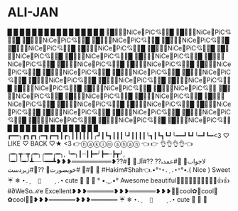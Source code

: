 # ALI-JAN
█ █ █ █ █ █ █ █ █ █ █ █ █ █ █ █  🌾█💖💛🌹NiCe🌻PiC💘💙🍃█ 🌾█💖💛🌹NiCe🌻PiC💘💙🍃█ 🌾█💖💛🌹NiCe🌻PiC💘💙🍃█ 🌾█💖💛🌹NiCe🌻PiC💘💙🍃█ 🌾█💖💛🌹NiCe🌻PiC💘💙🍃█ 🌾█💖💛🌹NiCe🌻PiC💘💙🍃█ 🌾█💖💛🌹NiCe🌻PiC💘💙🍃█ 🌾█💖💛🌹NiCe🌻PiC💘💙🍃█ 🌾█💖💛🌹NiCe🌻PiC💘💙🍃█ 🌾█💖💛🌹NiCe🌻PiC💘💙🍃█ 🌾█💖💛🌹NiCe🌻PiC💘💙🍃█ 🌾█💖💛🌹NiCe🌻PiC💘💙🍃█ 🌾█💖💛🌹NiCe🌻PiC💘💙🍃█ 🌾█💖💛🌹NiCe🌻PiC💘💙🍃█ 🌾█💖💛🌹NiCe🌻PiC💘💙🍃█ 🌾█💖💛🌹NiCe🌻PiC💘💙🍃█ 🌾█💖💛🌹NiCe🌻PiC💘💙🍃█ 🌾█💖💛🌹NiCe🌻PiC💘💙🍃█ 🌾█💖💛🌹NiCe🌻PiC💘💙🍃█ 🌾█💖💛🌹NiCe🌻PiC💘💙🍃█ 🌾█💖💛🌹NiCe🌻PiC💘💙🍃█ 🌾█💖💛🌹NiCe🌻PiC💘💙🍃█ 🌾█💖💛🌹NiCe🌻PiC💘💙🍃█ 🌾█💖💛🌹NiCe🌻PiC💘💙🍃  🌾█💖💛🌹NiCe🌻PiC💘💙🍃█ 🌾█💖💛🌹NiCe🌻PiC💘💙🍃█ 🌾█💖💛🌹NiCe🌻PiC💘💙🍃█ 🌾█💖💛🌹NiCe🌻PiC💘💙🍃█ 🌾█💖💛🌹NiCe🌻PiC💘💙🍃█ 🌾█💖💛🌹NiCe🌻PiC💘💙🍃█ 🌾█💖💛🌹NiCe🌻PiC💘💙🍃█ 🌾█💖💛🌹NiCe🌻PiC💘💙🍃█ 🌾█💖💛🌹NiCe🌻PiC💘💙🍃█ 🌾█💖💛🌹NiCe🌻PiC💘💙🍃█ 🌾█💖💛🌹NiCe🌻PiC💘💙🍃█ 🌾█💖💛🌹NiCe🌻PiC💘💙🍃█ 🌾█💖💛🌹NiCe🌻PiC💘💙🍃█ █ █ █ █ █ █ █ █ █ █ █ █ █ █ ┏━━╮┏┓┏┓╭━┓┏━┓┃┏╮┃┃┃┃┃┃╭┛┃┗┓┃┃┃╰┛┃┃┃┃╰┓┃┗┓┗┛╰━━┛┗┛╰━┛┗━&lt;3 ♡ LIKE ♡ BACK ♡★ &lt;3   👉ⓗⓐⓚⓘⓜ ⓢⓗⓐⓗ 👈               👉 👌👌👌👌👈╭━╮┳┈┳╭━╮╭━━╭━╮, ╰━╮┃┈┃┣━╯┣━┈┣┳╯, ╰━╯╰━╯┻┈┈╰━━┻❥❥❥═════════❥??#لاجواب🌠 🌿#عمدہ?? ??#آلہ🌠 🌿#خوبصورت🌠 ??🌠#زبردست 🌿#🌠 🌿 #Hakim#Shah👈.•°``°•.¸.•°``°•.(     Nice      ) Sweet ☔ ❄ `•.¸  💞    ¸.•` cute 🌹 🌹 💚     ° •.¸¸.•° Awesome beautiful💜💜💛💛💚💚💙💙💖💖👍👍#∂WeSoℳe      Excellent❥❥❥══════❥❥❥══════❥❥❥🍃🌸cool✿🍃cool🍃✿cool🌸🍃❥❥❥══════❥❥❥══════ ☔ ❄ `•.¸  💞    ¸.•` cute 🌹 🌹 💚   
